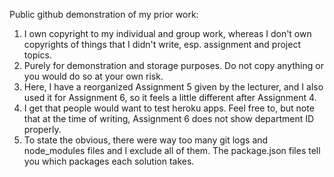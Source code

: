 Public github demonstration of my prior work:

1. I own copyright to my individual and group work, whereas I don't own copyrights of things that I didn't write, esp. assignment and project topics.
2. Purely for demonstration and storage purposes. Do not copy anything or you would do so at your own risk.
3. Here, I have a reorganized Assignment 5 given by the lecturer, and I also used it for Assignment 6, so it feels a little different after Assignment 4.
4. I get that people would want to test heroku apps. Feel free to, but note that at the time of writing, Assignment 6 does not show department ID properly.
5. To state the obvious, there were way too many git logs and node_modules files and I exclude all of them. The package.json files tell you which packages each solution takes.

